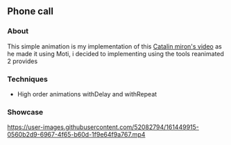 ## Phone call

### About
This simple animation is my implementation of this [Catalin miron's video](https://www.youtube.com/watch?v=hTmkjdKO3_M) as he made it using Moti, i decided to implementing using the tools reanimated 2 provides

### Techniques
- High order animations withDelay and withRepeat

### Showcase
https://user-images.githubusercontent.com/52082794/161449915-0560b2d9-6967-4f65-b60d-1f9e64f9a767.mp4